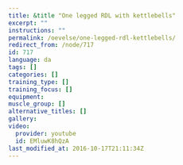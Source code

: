 ```yaml
---
title: &title "One legged RDL with kettlebells"
excerpt: ""
instructions: ""
permalink: /oevelse/one-legged-rdl-kettlebells/
redirect_from: /node/717
id: 717
language: da
tags: []
categories: []
training_type: [] 
training_focus: []
equipment:
muscle_group: []
alternative_titles: []
gallery:
video:
  provider: youtube
  id: EMluwK8hQzA
last_modified_at: 2016-10-17T21:11:34Z
---
```

